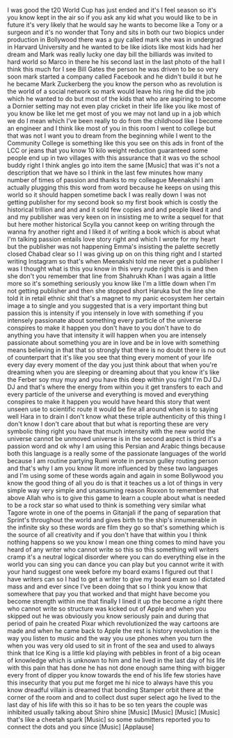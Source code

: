 
I was good the t20 World Cup has just
ended and it&#39;s I feel season so it&#39;s you
know kept in the air so if you ask any
kid what you would like to be in future
it&#39;s very likely that he would say he
wants to become like a Tony or a surgeon
and it&#39;s no wonder that Tony and sits in
both our two biopics under production in
Bollywood there was a guy called mark
she was in undergrad in Harvard
University and he wanted to be like
idiots
like most kids had her dream and Mark
was really lucky one day bill the
billiards was invited to hard world so
Marco in there he his second last in the
last photo of the hall I think this much
for I see Bill Gates the person he was
driven to be so very soon mark started a
company called Facebook and he didn&#39;t
build it but he he became Mark
Zuckerberg the you know the person who
as revolution is the world of a social
network so mark would leave his ring he
did the job which he wanted to do but
most of the kids that who are aspiring
to become a Dornier setting may not even
play cricket in their life like you like
most of you know be like let me get most
of you we may not land up in a job which
we do I mean which I&#39;ve been really to
do from the childhood like I become an
engineer and I think like most of you in
this room I went to college but that was
not I want you to dream from the
beginning while I went to the Community
College is something like this you see
on this ads in front of the LCC or jeans
that you know 10 kilo weight reduction
guaranteed some people end up in two
villages with this assurance that it was
vo the school buddy right I think angles
go into item the same
[Music]
that was it&#39;s not a description that we
have so I think in the last few minutes
how many number of times of passion
and thanks to my colleague Meenakshi I
am actually plugging this this word from
word because he keeps on using this
world so it should happen sometime back
I was really down I was not getting
publisher for my second book so my first
book which is costly the historical
trillion and and and it sold few copies
and and people liked it and and my
publisher was very keen on in insisting
me to write a sequel for that but here
mother historical Scylla you cannot keep
on writing through the wanna fry another
right and I liked it of writing a book
which is about what I&#39;m talking passion
entails love story right and which I
wrote for my heart but the publisher was
not happening
Emma&#39;s insisting the palette
secretly closed Chabad clear so I I was
giving up on on this thing right
and I started writing Instagram so
that&#39;s when Meenakshi told me never get
a publisher I was I thought what is this
you know in this very rude right this is
and then she don&#39;t you remember that
line from Shahrukh Khan I was again a
little more so it&#39;s something seriously
you know like I&#39;m a little down when I&#39;m
not getting publisher and then she
stopped short Haruka but the line she
told it in retail ethnic shit that&#39;s a
magnet to my panic ecosystem her certain
image a to single and you suggested that
is a very important thing but passion
this is intensity if you intensely in
love with something if you intensely
passionate about something every
particle of the universe conspires to
make it happen you don&#39;t have to you
don&#39;t have to do anything you have that
intensity it will happen when you are
intensely passionate about something you
are in love and be in love with
something means believing in that that
so strongly that there is no doubt there
is no out of counterpart that it&#39;s like
you see that thing every moment of your
life every day every moment of the day
you just think about that when you&#39;re
dreaming when you are sleeping or
dreaming about that you know it&#39;s like
the Ferber soy muy muy and you have this
deep within you right I&#39;m DJ DJ DJ
and that&#39;s where the energy from within
you it get transfers to each and every
particle of the universe and everything
is moved and everything conspires to
make it happen you would have heard this
story that went unseen use to scientific
route it would be fire all around when
is to saying well Hara in to drain I
don&#39;t know what these triple
authenticity of this thing I don&#39;t know
I don&#39;t care about that but what is
reporting these are very symbolic thing
right
you have that much intensity with the
new world the universe cannot be unmoved
universe is in the second aspect is
third it&#39;s a passion word and ok why I
am using this Persian and Arabic things
because both this language is a really
some of the passionate languages of the
world because I am routine partying Rumi
wrote in person gulley routing person
and that&#39;s why I am you know lit more
influenced by these two languages and
I&#39;m using some of these words again and
again in some Bollywood you know the
good thing of all you do is that it
teaches us a lot of things in very
simple way very simple and unassuming
reason Roxxon to remember that above
Allah who is to give this game to learn
a couple about what is needed to be a
rock star so what used to think is
something very similar what Tagore wrote
in one of the poems in Gitanjali if the
pang of separation that Sprint&#39;s
throughout the world and gives birth to
the ship&#39;s innumerable in the infinite
sky so these words are film they go so
that&#39;s something which is the source of
all creativity and if you don&#39;t have
that within you I think nothing happens
so we you know I mean one thing comes to
mind have you heard of any writer who
cannot write so this so this something
will writers cramp it&#39;s a neutral
logical disorder where you can do
everything else in the world you can
sing you can dance you can play but you
cannot write it with your hand suggest
one week before my board exams I figured
out that I have writers can so I had to
get a writer to give my board exam so I
dictated mass and
and ever since I&#39;ve been doing that so I
think you know that somewhere that pay
you that worked and that might have
become you become strength within me
that finally I lined it up the become a
right there who cannot write so
structure was kicked out of Apple and
when you skipped out he was obviously
you know seriously pain and during that
period of pain he created Pixar which
revolutionized the way cartoons are made
and when he came back to Apple the rest
is history revolution is the way you
listen to music and the way you use
phones when you turn the when you was
very old used to sit in front of the sea
and used to always think that Ice King
is a little kid playing with pebbles in
front of a big ocean of knowledge which
is unknown to him and he lived in the
last day of his life with this pain that
has done he has not done enough same
thing with bigger every front of dipper
you know towards the end of his life few
stories have this insecurity that you
put me forget me
hi nice to always have this you know
dreadful villain is dreamed that bonding
Stamper orbit there at the corner of the
room and and to collect dust super
select ago he lived to the last day of
his life with this
so it has to be so ten years the couple
was inhibited usually talking about
Shiro shine
[Music]
[Music]
[Music]
[Music]
that&#39;s like a cheetah spark
[Music]
so some submitters reported you to
connect the dots and you since
[Music]
[Applause]
